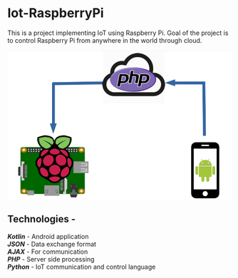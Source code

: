 # Iot-RaspberryPi

This is a project implementing IoT using Raspberry Pi. Goal of the project is to control Raspberry Pi from anywhere in the world through cloud.

<img src="Images/git.png" alt="Image of Concept"/>

## Technologies - <br>
***Kotlin*** - Android application<br>
***JSON*** - Data exchange format<br>
***AJAX*** - For communication<br>
***PHP*** - Server side processing<br>
***Python*** - IoT communication and control language<br>
